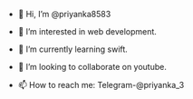 - 👋 Hi, I’m @priyanka8583

- 👀 I’m interested in web development.
- 🌱 I’m currently learning swift.
- 💞️ I’m looking to collaborate on youtube.
- 📫 How to reach me: Telegram-@priyanka_3


